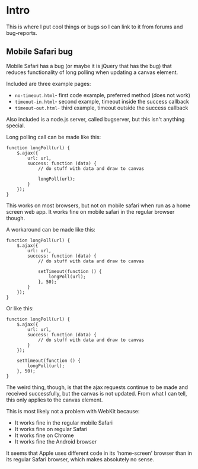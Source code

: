 Intro
=====

This is where I put cool things or bugs so I can link to it from forums and bug-reports.

Mobile Safari bug
-----------------

Mobile Safari has a bug (or maybe it is jQuery that has the bug) that reduces functionality of long polling when updating a canvas element.

Included are three example pages:

* `no-timeout.html`- first code example, preferred method (does not work)
* `timeout-in.html`- second example, timeout inside the success callback
* `timeout-out.html`- third example, timeout outside the success callback

Also included is a node.js server, called bugserver, but this isn't anything special.

Long polling call can be made like this:

    function longPoll(url) {
        $.ajax({
            url: url,
            success: function (data) {
                // do stuff with data and draw to canvas
    
                longPoll(url);
            }
        });
    }

This works on most browsers, but not on mobile safari when run as a home screen web app.  It works fine on mobile safari in the regular browser though.

A workaround can be made like this:

    function longPoll(url) {
        $.ajax({
            url: url,
            success: function (data) {
                // do stuff with data and draw to canvas
    
                setTimeout(function () {
                    longPoll(url);
                }, 50);
            }
        });
    }

Or like this:

    function longPoll(url) {
        $.ajax({
            url: url,
            success: function (data) {
                // do stuff with data and draw to canvas
            }
        });
        
        setTimeout(function () {
            longPoll(url);
        }, 50);
    }

The weird thing, though, is that the ajax requests continue to be made and received successfully, but the canvas is not updated.  From what I can tell, this only applies to the canvas element.

This is most likely not a problem with WebKit because:

* It works fine in the regular mobile Safari
* It works fine on regular Safari
* It works fine on Chrome
* It works fine the Android browser

It seems that Apple uses different code in its 'home-screen' browser than in its regular Safari browser, which makes absolutely no sense.
